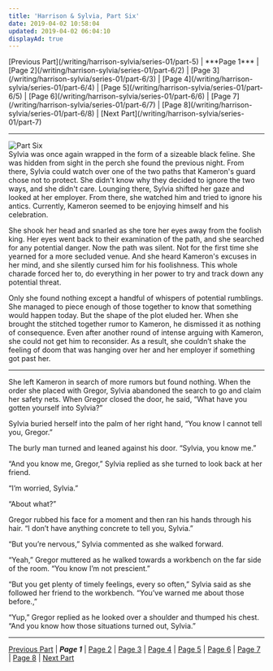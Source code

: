 ```yaml
---
title: 'Harrison & Sylvia, Part Six'
date: 2019-04-02 10:58:04
updated: 2019-04-02 06:04:10
displayAd: true
---
```

<p class="center">[Previous Part](/writing/harrison-sylvia/series-01/part-5) | <span class="current-page">***Page 1***</span> | [Page 2](/writing/harrison-sylvia/series-01/part-6/2) | [Page 3](/writing/harrison-sylvia/series-01/part-6/3) | [Page 4](/writing/harrison-sylvia/series-01/part-6/4) | [Page 5](/writing/harrison-sylvia/series-01/part-6/5) | [Page 6](/writing/harrison-sylvia/series-01/part-6/6) | [Page 7](/writing/harrison-sylvia/series-01/part-6/7) | [Page 8](/writing/harrison-sylvia/series-01/part-6/8) | [Next Part](/writing/harrison-sylvia/series-01/part-7) </p><hr class="clear-both center-fade"/><div class="embedded-image-left"><img src="/writing/harrison-sylvia/series-01/part-6/hs106.jpg" alt="Part Six" style="max-height: 275px;"/></div>Sylvia was once again wrapped in the form of a sizeable black feline. She was hidden from sight in the perch she found the previous night. From there, Sylvia could watch over one of the two paths that Kameron's guard chose not to protect. She didn't know why they decided to ignore the two ways, and she didn't care. Lounging there, Sylvia shifted her gaze and looked at her employer. From there, she watched him and tried to ignore his antics. Currently, Kameron seemed to be enjoying himself and his celebration.

She shook her head and snarled as she tore her eyes away from the foolish king. Her eyes went back to their examination of the path, and she searched for any potential danger. Now the path was silent. Not for the first time she yearned for a more secluded venue. And she heard Kameron's excuses in her mind, and she silently cursed him for his foolishness. This whole charade forced her to, do everything in her power to try and track down any potential threat. 

Only she found nothing except a handful of whispers of potential rumblings. She managed to piece enough of those together to know that something would happen today. But the shape of the plot eluded her. When she brought the stitched together rumor to Kameron, he dismissed it as nothing of consequence. Even after another round of intense arguing with Kameron, she could not get him to reconsider. As a result, she couldn’t shake the feeling of doom that was hanging over her and her employer if something got past her.
<hr class="section-break"/>She left Kameron in search of more rumors but found nothing. When the order she placed with Gregor, Sylvia abandoned the search to go and claim her safety nets. When Gregor closed the door, he said, “What have you gotten yourself into Sylvia?”

Sylvia buried herself into the palm of her right hand, “You know I cannot tell you, Gregor.”

The burly man turned and leaned against his door. “Sylvia, you know me.”

“And you know me, Gregor,” Sylvia replied as she turned to look back at her friend.

“I’m worried, Sylvia.”

“About what?”

Gregor rubbed his face for a moment and then ran his hands through his hair. “I don’t have anything concrete to tell you, Sylvia.”

“But you’re nervous,” Sylvia commented as she walked forward.

“Yeah,” Gregor muttered as he walked towards a workbench on the far side of the room. “You know I’m not prescient.”

“But you get plenty of timely feelings, every so often,” Sylvia said as she followed her friend to the workbench. “You’ve warned me about those before.,”

“Yup,” Gregor replied as he looked over a shoulder and thumped his chest. “And you know how those situations turned out, Sylvia.”<hr class="clear-both center-fade"/><p class="center">[Previous Part](/writing/harrison-sylvia/series-01/part-5) | <span class="current-page">***Page 1***</span> | [Page 2](/writing/harrison-sylvia/series-01/part-6/2) | [Page 3](/writing/harrison-sylvia/series-01/part-6/3) | [Page 4](/writing/harrison-sylvia/series-01/part-6/4) | [Page 5](/writing/harrison-sylvia/series-01/part-6/5) | [Page 6](/writing/harrison-sylvia/series-01/part-6/6) | [Page 7](/writing/harrison-sylvia/series-01/part-6/7) | [Page 8](/writing/harrison-sylvia/series-01/part-6/8) | [Next Part](/writing/harrison-sylvia/series-01/part-7) </p>